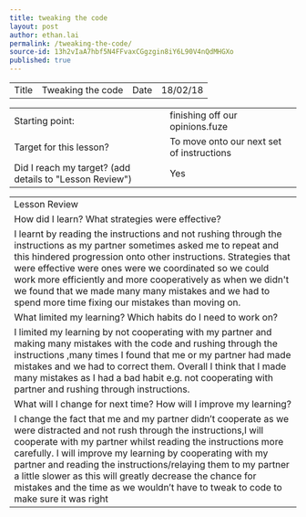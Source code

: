 ```yaml
---
title: tweaking the code
layout: post
author: ethan.lai
permalink: /tweaking-the-code/
source-id: 13h2vIaA7hbf5N4FFvaxCGgzgin8iY6L90V4nQdMHGXo
published: true
---
```

<table>
  <tr>
    <td>Title</td>
    <td>Tweaking the code</td>
    <td>Date</td>
    <td>18/02/18</td>
  </tr>
</table>


<table>
  <tr>
    <td>Starting point:</td>
    <td>finishing off our opinions.fuze</td>
  </tr>
  <tr>
    <td>Target for this lesson?</td>
    <td>To move onto our next set of instructions </td>
  </tr>
  <tr>
    <td>Did I reach my target? 
(add details to "Lesson Review")</td>
    <td> Yes </td>
  </tr>
</table>


<table>
  <tr>
    <td>Lesson Review</td>
  </tr>
  <tr>
    <td>How did I learn? What strategies were effective? </td>
  </tr>
  <tr>
    <td>I learnt by reading the instructions and not rushing through the instructions as my partner sometimes asked me to repeat and this hindered progression onto other instructions.
Strategies that were effective were ones were we coordinated so we could work more efficiently and more cooperatively as when we didn't we found that we made many many mistakes and we had to spend more time fixing our mistakes than moving on.</td>
  </tr>
  <tr>
    <td>What limited my learning? Which habits do I need to work on? </td>
  </tr>
  <tr>
    <td>I limited my learning by not cooperating with my partner and making many mistakes with the code and rushing through the instructions ,many times I found that me or my partner had made mistakes and we had to correct them.
Overall I think that I made many mistakes as I had a bad habit e.g. not cooperating with partner and rushing through instructions.</td>
  </tr>
  <tr>
    <td>What will I change for next time? How will I improve my learning?</td>
  </tr>
  <tr>
    <td>I change the fact that me and my partner didn’t cooperate as we were distracted and not rush through the instructions,I will cooperate with my partner whilst reading the instructions more carefully.
I will improve my learning by cooperating with  my partner and reading the instructions/relaying them to my partner a little slower as this will greatly decrease the chance for mistakes and the time as we wouldn’t have to tweak to code to make sure it was right</td>
  </tr>
</table>


